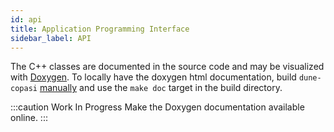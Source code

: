 ```yaml
---
id: api
title: Application Programming Interface
sidebar_label: API
---
```


The C++ classes are documented in the source code and may be visualized with
[Doxygen](https://www.doxygen.nl/index.html). To locally have the doxygen html
documentation, build `dune-copasi` [manually](install_use.md) and use the
`make doc` target in the build directory.

:::caution Work In Progress
Make the Doxygen documentation available online.
:::

